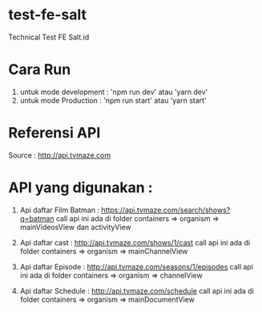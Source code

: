 # test-fe-salt
Technical Test FE Salt.id

# Cara Run
1. untuk mode development : 'npm run dev' atau 'yarn dev'
2. untuk mode Production : 'npm run start' atau 'yarn start'

# Referensi API
Source : http://api.tvmaze.com

# API yang digunakan :

1. Api daftar Film Batman : https://api.tvmaze.com/search/shows?q=batman
  call api ini ada di folder containers => organism => mainVideosView dan activityView

2. Api daftar cast : http://api.tvmaze.com/shows/1/cast
  call api ini ada di folder containers => organism => mainChannelView

3. Api daftar Episode : http://api.tvmaze.com/seasons/1/episodes
  call api ini ada di folder containers => organism => channelView

4. Api daftar Schedule : http://api.tvmaze.com/schedule
  call api ini ada di folder containers => organism => mainDocumentView
